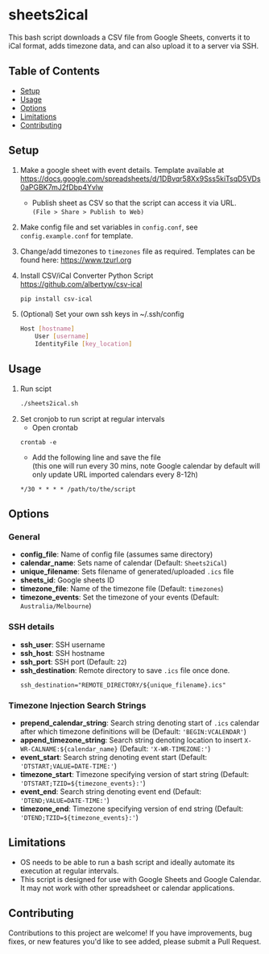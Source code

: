 # sheets2ical
This bash script downloads a CSV file from Google Sheets, converts it to iCal format, adds timezone data, and can also upload it to a server via SSH.

## Table of Contents

<!-- [Features](#features) -->
- [Setup](#setup)
- [Usage](#usage)
- [Options](#options)
- [Limitations](#limitations)
- [Contributing](#contributing)
<!-- [License](#license) -->

## Setup
1. Make a google sheet with event details. Template available at https://docs.google.com/spreadsheets/d/1DBvqr58Xx9Sss5kiTsqD5VDs0aPGBK7mJ2fDbp4Yvlw
    - Publish sheet as CSV so that the script can access it via URL.   
    `(File > Share > Publish to Web)`

1. Make config file and set variables in `config.conf`, see `config.example.conf` for template.
  
1. Change/add timezones to `timezones` file as required. Templates can be found here: https://www.tzurl.org  

1. Install CSV/iCal Converter Python Script
    https://github.com/albertyw/csv-ical

    ```bash
    pip install csv-ical
    ```

1. (Optional) Set your own ssh keys in ~/.ssh/config
    ```bash
    Host [hostname]
        User [username]
        IdentityFile [key_location]
    ```

## Usage
1. Run scipt
    ```bash
    ./sheets2ical.sh
    ```
2. Set cronjob to run script at regular intervals  
    - Open crontab
    ```
    crontab -e
    ```
    - Add the following line and save the file   
    (this one will run every 30 mins, note Google calendar by default will only update URL imported calendars every 8-12h)
    ```
    */30 * * * * /path/to/the/script
    ```
## Options

### General
- **config_file**: Name of config file (assumes same directory)  
- **calendar_name**: Sets name of calendar (Default: `Sheets2iCal`)
- **unique_filename**: Sets filename of generated/uploaded `.ics` file
- **sheets_id**: Google sheets ID
- **timezone_file**: Name of the timezone file (Default: `timezones`)
- **timezone_events**: Set the timezone of your events (Default: `Australia/Melbourne`)

### SSH details
- **ssh_user**: SSH username
- **ssh_host**: SSH hostname  
- **ssh_port**: SSH port (Default: `22`)  
- **ssh_destination**: Remote directory to save `.ics` file once done.
    ```
    ssh_destination="REMOTE_DIRECTORY/${unique_filename}.ics"
    ```

### Timezone Injection Search Strings
- **prepend_calendar_string**: Search string denoting start of `.ics` calendar after which timezone definitions will be (Default: `'BEGIN:VCALENDAR'`)
- **append_timezone_string**: Search string denoting location to insert `X-WR-CALNAME:${calendar_name}` (Default: `'X-WR-TIMEZONE:'`)
- **event_start**: Search string denoting event start (Default: `'DTSTART;VALUE=DATE-TIME:'`)
- **timezone_start**: Timezone specifying version of start string (Default: `'DTSTART;TZID=${timezone_events}:'`)
- **event_end**: Search string denoting event end (Default: `'DTEND;VALUE=DATE-TIME:'`)
- **timezone_end**: Timezone specifying version of end string (Default: `'DTEND;TZID=${timezone_events}:'`)

## Limitations

- OS needs to be able to run a bash script and ideally automate its execution at regular intervals.
- This script is designed for use with Google Sheets and Google Calendar. It may not work with other spreadsheet or calendar applications.

## Contributing

Contributions to this project are welcome! If you have improvements, bug fixes, or new features you'd like to see added, please submit a Pull Request.

